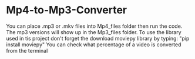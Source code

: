 # Mp4-to-Mp3-Converter
You can place .mp3 or .mkv files into Mp4_files folder then run the code.
The mp3 versions will show up in the Mp3_files folder.
To use the library used in tis project don't forget the download moviepy library by typing: "pip install moviepy"
You can check what percentage of a video is converted from the terminal